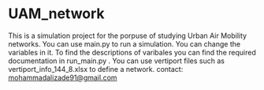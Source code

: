 # UAM_network
This is a simulation project for the porpuse of studying Urban Air Mobility networks.
You can use main.py to run a simulation. You can change the variables in it.
To find the descriptions of varibales you can find the required documentation in run_main.py .
You can use vertiport files such as vertiport_info_144_8.xlsx to define a network.
contact: mohammadalizade91@gmail.com